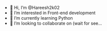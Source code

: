- 👋 Hi, I’m @Hareesh2k02
- 👀 I’m interested in Front-end development 
- 🌱 I’m currently learning Python 
- 💞️ I’m looking to collaborate on (wait for see...

<!---
Hareesh2k02/Hareesh2k02 is a ✨ special ✨ repository because its `README.md` (this file) appears on your GitHub profile.
You can click the Preview link to take a look at your changes.
--->
